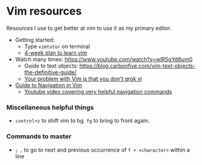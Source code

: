 # Vim resources

Resources I use to get better at vim to use it as my primary editor.
+ Getting started: 
    + Type ```vimtutor``` on terminal 
    + [4-week plan to learn vim](https://medium.com/actualize-network/how-to-learn-vim-a-four-week-plan-cd8b376a9b85)
+ Watch many times: <https://www.youtube.com/watch?v=wlR5gYd6um0> 
    + Guide to text objects: <https://blog.carbonfive.com/vim-text-objects-the-definitive-guide/>
    + [Your problem with Vim is that you don't grok vi](https://stackoverflow.com/questions/1218390/what-is-your-most-productive-shortcut-with-vim/1220118#1220118)
+ [Guide to Navigation in Vim](https://blog.bespinian.io/posts/efficient-navigation-in-vim/)
    + [Youtube video covering very helpful navigation commands](https://www.youtube.com/watch?v=Qem8cpbJeYc)


### Miscellaneous helpful things
+ ```control+z``` to shift vim to bg. ```fg``` to bring to front again. 

### Commands to master
+ ```;``` ``,`` to go to next and previous occurrence of ```f + <character>``` within a line

